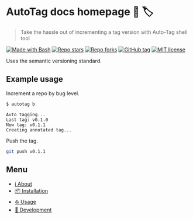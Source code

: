 # AutoTag docs homepage 🤖 🏷️
> Take the hassle out of incrementing a tag version with Auto-Tag shell tool

[![Made with Bash](https://img.shields.io/badge/Made%20with-Bash-blue.svg)](https://www.gnu.org/software/bash/)
[![Repo stars](https://img.shields.io/github/stars/MichaelCurrin/auto-tag?style=social)](https://github.com/MichaelCurrin/auto-tag)
[![Repo forks](https://img.shields.io/github/forks/MichaelCurrin/auto-tag?style=social)](https://github.com/MichaelCurrin/auto-tag)
[![GitHub tag](https://img.shields.io/github/tag/MichaelCurrin/auto-tag.svg)](https://GitHub.com/MichaelCurrin/auto-tag/tags/)
[![MIT license](https://img.shields.io/badge/License-MIT-blue.svg)](https://github.com/MichaelCurrin/auto-tag/blob/master/LICENSE)

Uses the semantic versioning standard.


## Example usage

Increment a repo by bug level.

```sh
$ autotag b
```
```
Auto tagging...
Last tag: v0.1.0
New tag: v0.1.1
Creating annotated tag...
```

Push the tag.

```sh
git push v0.1.1
```

## Menu

- [ℹ️ About](about)
- [📦 Installation](installation)
- [⛵ Usage](usage)
- [🚧 Development](development)
